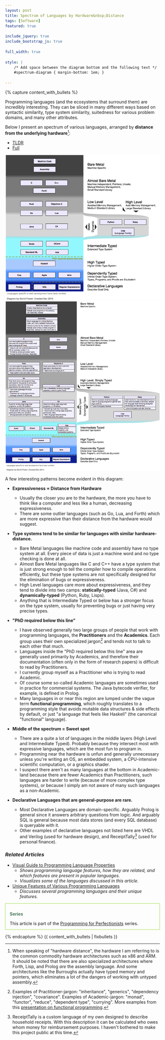 ```yaml
---
layout: post
title: Spectrum of Languages by Hardware&nbsp;Distance
tags: [Software]
featured: true

include_jquery: true
include_bootstrap_js: true

full_width: true

style: |
    /* Add space between the diagram bottom and the following text */
    #spectrum-diagram { margin-bottom: 1em; }

---
```

{% capture content_with_bullets %}

Programming languages (and the ecosystems that surround them) are incredibly interesting. They can be sliced in many different ways based on syntactic similarity, type system similarity, suitedness for various problem domains, and many other attributes.

Below I present an spectrum of various languages, arranged by **distance from the underlying hardware**[^hw-dist]:

<ul class="nav nav-tabs">
  <li class="active">
    <a href="#diagram-tldr" class="tab-header" data-toggle="tab">
      TLDR
    </a>
  </li>
  <li class="">
    <a href="#diagram-full" class="tab-header" data-toggle="tab">
      Full
    </a>
  </li>
</ul>
<div class="tab-content" id="spectrum-diagram">
  <a class="tab-pane active" id="diagram-tldr" href="/assets/2014/hardware-distance/tldr-125perc-72dpi.png">
    <img src="/assets/2014/hardware-distance/tldr-125perc-72dpi.png" style="max-width: 100%;" />
  </a>
  <a class="tab-pane"        id="diagram-full" href="/assets/2014/hardware-distance/full-100perc-72dpi.png">
    <img src="/assets/2014/hardware-distance/full-100perc-72dpi.png" style="max-width: 100%;" />
  </a>
</div>

A few interesting patterns become evident in this diagram:

* **Expressiveness <span title="is proportional to" style="cursor: help">∝</span> Distance from Hardware**
    * Usually the closer you are to the hardware, the more you have to think like a computer and less like a human, decreasing expressiveness.
    * There are some outlier languages (such as Go, Lua, and Forth) which are more expressive than their distance from the hardware would suggest.

* **Type systems tend to be similar for languages with similar hardware-distance.**
    * Bare Metal languages like machine code and assembly have no type system at all. Every piece of data is just a machine word and no type checking is done at all.
    * Almost Bare Metal languages like C and C++ have a type system that is just strong enough to tell the compiler how to compile operations efficiently, but these type systems are not specifically designed for the elimination of bugs or expressiveness.
    * High Level languages care more about expressiveness, and they tend to divide into two camps: **statically-typed** (Java, C#) and **dynamically-typed** (Python, Ruby, Lisps).
    * Anything that is Intermediate Typed or below has a stronger focus on the type system, usually for preventing bugs or just having very precise types.

* **"PhD required below this line"**
    * I have observed generally two large groups of people that work with programming languages, the **Practitioners** and the **Academics**. Each group uses their own specialized jargon[^jargon] and tends not to talk to each other that much.
    * Languages inside the "PhD required below this line" area are generally used primarily by Academics, and therefore their documentation (often only in the form of research papers) is difficult to read by Practitioners.
    * I currently group myself as a Practitioner who is trying to read Academic.
    * Of course some so-called Academic languages are sometimes used in practice for commercial systems. The Java bytecode verifier, for example, is defined in Prolog.
    * Many languages in or near this region are lumped under the vague term **functional programming**, which roughly translates to a programming style that avoids mutable data structures & side effects by default, or just "a language that feels like Haskell" (the canonical "functional" language).

* **Middle of the spectrum = Sweet spot**
    * There are a quite a lot of languages in the middle layers (High Level and Intermediate Typed). Probably because they intersect most with expressive languages, which are the most fun to program in.
    * Programming near the hardware is unfun and generally unnecessary unless you're writing an OS, an embedded system, a CPU-intensive scientific computation, or a graphics shader.
    * I suspect there aren't as many languages at the bottom in Academic-land because there are fewer Academics than Practitioners, such languages are harder to write (because of more complex type systems), or because I simply am not aware of many such languages as a non-Academic.

* **Declarative Languages that are general-purpose are rare.**
    * Most Declarative Languages are domain-specific. Arguably Prolog is general since it answers arbitrary questions from logic. And arguably SQL is general because most data stores (and every SQL database) is queryable with it.
    * Other examples of declarative languages not listed here are VHDL and Verilog (used for hardware design), and ReceiptTally[^rt] (used for personal finance).

[^hw-dist]: When speaking of "hardware distance", the hardware I am referring to is the common commodity hardware architectures such as x86 and ARM. It should be noted that there are also specialized architectures where Forth, Lisp, and Prolog *are* the assembly language. And some architectures like the Burroughs actually have typed memory and pointers, which eliminates a lot of the dangers of working with untyped assembly.

[^jargon]: Examples of Practitioner-jargon: "inheritance", "generics", "dependency injection", "covariance". Examples of Academic-jargon: "monad", "functor", "reduce", "dependent type", "currying". More examples from this [presentation on functional programming](http://www.slideshare.net/ScottWlaschin/fp-patterns-buildstufflt/10).

[^rt]: ReceiptTally is a custom language of my own designed to describe household receipts. With this description it can be calculated who owes whom money for reimbursement purposes. I haven't bothered to make this project public at this time.


### *Related Articles*

* [Visual Guide to Programming Language Properties](/articles/2013/02/20/visual-guide-to-programming-language-properties/)
    * *Shows programming language features, how they are related, and which features are present in popular languages.*
    * *Visualizes some of the languages discussed in this article.*
* [Unique Features of Various Programming Languages](/articles/2013/01/29/unique-features-of-various-programming-languages/)
    * *Discusses several programming languages and their unique features.*

<div style="padding: .8em 1em .8em; margin-bottom: 1em; border: 1px solid #94da3a;">
    <p style="font-weight: bold; color: #487858;">
        Series
    </p>
    <p style="margin-bottom: 0em;">
        This article is part of the <a href="/articles/2013/05/11/book-outline/">Programming for Perfectionists</a> series.
    </p>
</div>

{% endcapture %}
{{ content_with_bullets | fixbullets }}


 